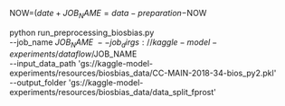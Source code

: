NOW=$(date +%Y%m%d%H%M%S)
JOB_NAME=data-preparation-$NOW


python run_preprocessing_biosbias.py \
  --job_name $JOB_NAME \
  --job_dir gs://kaggle-model-experiments/dataflow/$JOB_NAME \
  --input_data_path 'gs://kaggle-model-experiments/resources/biosbias_data/CC-MAIN-2018-34-bios_py2.pkl' \
  --output_folder 'gs://kaggle-model-experiments/resources/biosbias_data/data_split_fprost'